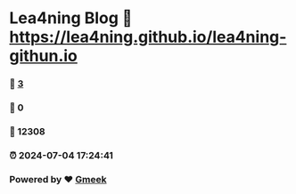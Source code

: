 # Lea4ning Blog :link: https://lea4ning.github.io/lea4ning-githun.io 
### :page_facing_up: [3](https://lea4ning.github.io/lea4ning-githun.io/tag.html) 
### :speech_balloon: 0 
### :hibiscus: 12308 
### :alarm_clock: 2024-07-04 17:24:41 
### Powered by :heart: [Gmeek](https://github.com/Meekdai/Gmeek)
